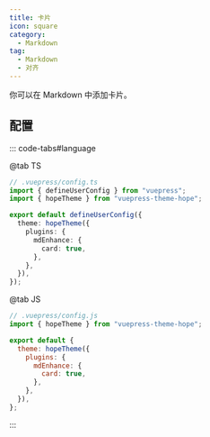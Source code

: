 ```yaml
---
title: 卡片
icon: square
category:
  - Markdown
tag:
  - Markdown
  - 对齐
---
```


你可以在 Markdown 中添加卡片。

<!-- more -->

## 配置

::: code-tabs#language

@tab TS

```ts {8-10}
// .vuepress/config.ts
import { defineUserConfig } from "vuepress";
import { hopeTheme } from "vuepress-theme-hope";

export default defineUserConfig({
  theme: hopeTheme({
    plugins: {
      mdEnhance: {
        card: true,
      },
    },
  }),
});
```

@tab JS

```js {7-9}
// .vuepress/config.js
import { hopeTheme } from "vuepress-theme-hope";

export default {
  theme: hopeTheme({
    plugins: {
      mdEnhance: {
        card: true,
      },
    },
  }),
};
```

:::

<!-- @include: @md-enhance/zh/guide/card.md#after -->
